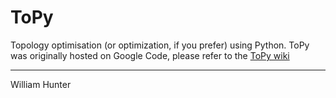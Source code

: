 # ToPy

Topology optimisation (or optimization, if you prefer) using Python. ToPy was originally hosted on Google Code, please refer to the [ToPy wiki](https://github.com/williamhunter/topy/wiki)

---
William Hunter

